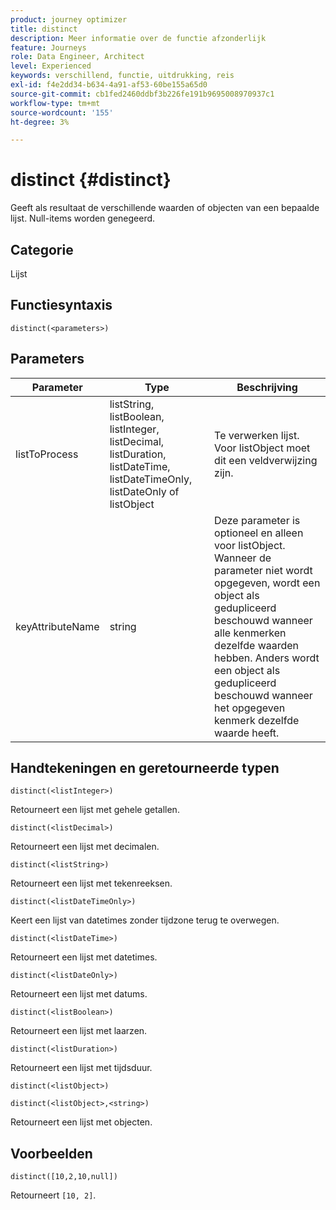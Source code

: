 ```yaml
---
product: journey optimizer
title: distinct
description: Meer informatie over de functie afzonderlijk
feature: Journeys
role: Data Engineer, Architect
level: Experienced
keywords: verschillend, functie, uitdrukking, reis
exl-id: f4e2dd34-b634-4a91-af53-60be155a65d0
source-git-commit: cb1fed2460ddbf3b226fe191b9695008970937c1
workflow-type: tm+mt
source-wordcount: '155'
ht-degree: 3%

---
```


# distinct {#distinct}

Geeft als resultaat de verschillende waarden of objecten van een bepaalde lijst. Null-items worden genegeerd.

## Categorie

Lijst

## Functiesyntaxis

`distinct(<parameters>)`

## Parameters

| Parameter | Type | Beschrijving |
|-----------|------------------|------------------|
| listToProcess | listString, listBoolean, listInteger, listDecimal, listDuration, listDateTime, listDateTimeOnly, listDateOnly of listObject | Te verwerken lijst. Voor listObject moet dit een veldverwijzing zijn. |
| keyAttributeName | string | Deze parameter is optioneel en alleen voor listObject. Wanneer de parameter niet wordt opgegeven, wordt een object als gedupliceerd beschouwd wanneer alle kenmerken dezelfde waarden hebben. Anders wordt een object als gedupliceerd beschouwd wanneer het opgegeven kenmerk dezelfde waarde heeft. |

## Handtekeningen en geretourneerde typen

`distinct(<listInteger>)`

Retourneert een lijst met gehele getallen.

`distinct(<listDecimal>)`

Retourneert een lijst met decimalen.

`distinct(<listString>)`

Retourneert een lijst met tekenreeksen.

`distinct(<listDateTimeOnly>)`

Keert een lijst van datetimes zonder tijdzone terug te overwegen.

`distinct(<listDateTime>)`

Retourneert een lijst met datetimes.

`distinct(<listDateOnly>)`

Retourneert een lijst met datums.

`distinct(<listBoolean>)`

Retourneert een lijst met laarzen.

`distinct(<listDuration>)`

Retourneert een lijst met tijdsduur.

`distinct(<listObject>)`

`distinct(<listObject>,<string>)`

Retourneert een lijst met objecten.


## Voorbeelden

`distinct([10,2,10,null])`

Retourneert `[10, 2]`.
